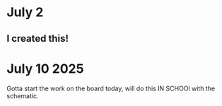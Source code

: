 # July 2  
I created this! 
----
# July 10 2025

Gotta start the work on the board today, will do this IN SCHOOl with the schematic.


